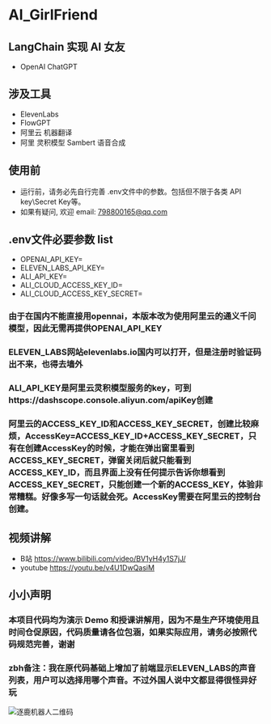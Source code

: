 # AI_GirlFriend
## LangChain 实现 AI 女友

* OpenAI ChatGPT

## 涉及工具
* ElevenLabs
* FlowGPT
* 阿里云 机器翻译
* 阿里 灵积模型  Sambert 语音合成

## 使用前
* 运行前，请务必先自行完善 .env文件中的参数。包括但不限于各类 API key\Secret Key等。
* 如果有疑问, 欢迎 email: 798800165@qq.com

## .env文件必要参数 list
* OPENAI_API_KEY=
* ELEVEN_LABS_API_KEY=
* ALI_API_KEY=
* ALI_CLOUD_ACCESS_KEY_ID=
* ALI_CLOUD_ACCESS_KEY_SECRET=

### 由于在国内不能直接用opennai，本版本改为使用阿里云的通义千问模型，因此无需再提供OPENAI_API_KEY
### ELEVEN_LABS网站elevenlabs.io国内可以打开，但是注册时验证码出不来，也得去墙外 
###  ALI_API_KEY是阿里云灵积模型服务的key，可到https://dashscope.console.aliyun.com/apiKey创建
###  阿里云的ACCESS_KEY_ID和ACCESS_KEY_SECRET，创建比较麻烦，AccessKey=ACCESS_KEY_ID+ACCESS_KEY_SECRET，只有在创建AccessKey的时候，才能在弹出窗里看到ACCESS_KEY_SECRET，弹窗关闭后就只能看到ACCESS_KEY_ID，而且界面上没有任何提示告诉你想看到ACCESS_KEY_SECRET，只能创建一个新的ACCESS_KEY，体验非常糟糕。好像多写一句话就会死。AccessKey需要在阿里云的控制台创建。

## 视频讲解
* B站       https://www.bilibili.com/video/BV1yH4y1S7jJ/
* youtube   https://youtu.be/v4U1DwQasiM

## 小小声明

### 本项目代码均为演示 Demo 和授课讲解用，因为不是生产环境使用且时间仓促原因，代码质量请各位包涵，如果实际应用，请务必按照代码规范完善，谢谢
### zbh备注：我在原代码基础上增加了前端显示ELEVEN_LABS的声音列表，用户可以选择用哪个声音。不过外国人说中文都显得很怪异好玩
![逐鹿机器人二维码](http://bst.yaodianma.com/h5/img/zhulubot.jpg "扫码加我微信交流")
